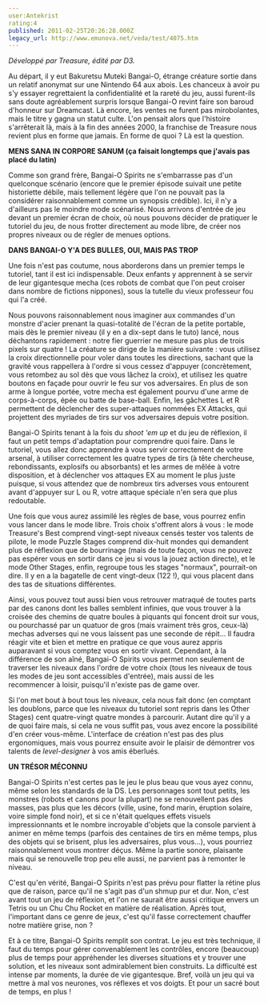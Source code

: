 ```yaml
---
user:Antekrist
rating:4
published: 2011-02-25T20:26:28.000Z
legacy_url: http://www.emunova.net/veda/test/4075.htm
---
```

_Développé par Treasure, édité par D3\._  

  

Au départ, il y eut Bakuretsu Muteki Bangai-O, étrange créature sortie dans un relatif anonymat sur une Nintendo 64 aux abois. Les chanceux à avoir pu s'y essayer regrettaient la confidentialité et la rareté du jeu, aussi furent-ils sans doute agréablement surpris lorsque Bangai-O revint faire son baroud d'honneur sur Dreamcast. Là encore, les ventes ne furent pas mirobolantes, mais le titre y gagna un statut culte. L'on pensait alors que l'histoire s'arrêterait là, mais à la fin des années 2000, la franchise de Treasure nous revient plus en forme que jamais. En forme de quoi ? Là est la question.  

  

**MENS SANA IN CORPORE SANUM (ça faisait longtemps que j'avais pas placé du latin)**  

Comme son grand frère, Bangai-O Spirits ne s'embarrasse pas d'un quelconque scénario (encore que le premier épisode suivait une petite historiette débile, mais tellement légère que l'on ne pouvait pas la considérer raisonnablement comme un synopsis crédible). Ici, il n'y a d'ailleurs pas le moindre mode scénarisé. Nous arrivons d'entrée de jeu devant un premier écran de choix, où nous pouvons décider de pratiquer le tutoriel du jeu, de nous frotter directement au mode libre, de créer nos propres niveaux ou de régler de menues options.  

  

**DANS BANGAI-O Y'A DES BULLES, OUI, MAIS PAS TROP**  

Une fois n'est pas coutume, nous aborderons dans un premier temps le tutoriel, tant il est ici indispensable. Deux enfants y apprennent à se servir de leur gigantesque mecha (ces robots de combat que l'on peut croiser dans nombre de fictions nippones), sous la tutelle du vieux professeur fou qui l'a créé.  

Nous pouvons raisonnablement nous imaginer aux commandes d'un monstre d'acier prenant la quasi-totalité de l'écran de la petite portable, mais dès le premier niveau (il y en a dix-sept dans le tuto) lancé, nous déchantons rapidement : notre fier guerrier ne mesure pas plus de trois pixels sur quatre ! La créature se dirige de la manière suivante : vous utilisez la croix directionnelle pour voler dans toutes les directions, sachant que la gravité vous rappellera à l'ordre si vous cessez d'appuyer (concrètement, vous retombez au sol dès que vous lâchez la croix), et utilisez les quatre boutons en façade pour ouvrir le feu sur vos adversaires. En plus de son arme à longue portée, votre mecha est également pourvu d'une arme de corps-à-corps, épée ou batte de base-ball. Enfin, les gâchettes L et R permettent de déclencher des super-attaques nommées EX Attacks, qui projettent des myriades de tirs sur vos adversaires depuis votre position.  

Bangai-O Spirits tenant à la fois du _shoot 'em up_ et du jeu de réflexion, il faut un petit temps d'adaptation pour comprendre quoi faire. Dans le tutoriel, vous allez donc apprendre à vous servir correctement de votre arsenal, à utiliser correctement les quatre types de tirs (à tête chercheuse, rebondissants, explosifs ou absorbants) et les armes de mêlée à votre disposition, et à déclencher vos attaques EX au moment le plus juste puisque, si vous attendez que de nombreux tirs adverses vous entourent avant d'appuyer sur L ou R, votre attaque spéciale n'en sera que plus redoutable.  

Une fois que vous aurez assimilé les règles de base, vous pourrez enfin vous lancer dans le mode libre. Trois choix s'offrent alors à vous : le mode Treasure's Best comprend vingt-sept niveaux censés tester vos talents de pilote, le mode Puzzle Stages comprend dix-huit mondes qui demandent plus de réflexion que de bourrinage (mais de toute façon, vous ne pouvez pas espérer vous en sortir dans ce jeu si vous la jouez action directe), et le mode Other Stages, enfin, regroupe tous les stages "normaux", pourrait-on dire. Il y en a la bagatelle de cent vingt-deux (122 !), qui vous placent dans des tas de situations différentes.  

Ainsi, vous pouvez tout aussi bien vous retrouver matraqué de toutes parts par des canons dont les balles semblent infinies, que vous trouver à la croisée des chemins de quatre boules à piquants qui foncent droit sur vous, ou pourchassé par un quatuor de gros (mais vraiment très gros, ceux-là) mechas adverses qui ne vous laissent pas une seconde de répit... Il faudra réagir vite et bien et mettre en pratique ce que vous aurez appris auparavant si vous comptez vous en sortir vivant. Cependant, à la différence de son aîné, Bangai-O Spirits vous permet non seulement de traverser les niveaux dans l'ordre de votre choix (tous les niveaux de tous les modes de jeu sont accessibles d'entrée), mais aussi de les recommencer à loisir, puisqu'il n'existe pas de game over.  

Si l'on met bout à bout tous les niveaux, cela nous fait donc (en comptant les doublons, parce que les niveaux du tutoriel sont repris dans les Other Stages) cent quatre-vingt quatre mondes à parcourir. Autant dire qu'il y a de quoi faire mais, si cela ne vous suffit pas, vous avez encore la possibilité d'en créer vous-même. L'interface de création n'est pas des plus ergonomiques, mais vous pourrez ensuite avoir le plaisir de démontrer vos talents de _level-designer_ à vos amis éberlués.  

  

**UN TRÉSOR MÉCONNU**  

Bangai-O Spirits n'est certes pas le jeu le plus beau que vous ayez connu, même selon les standards de la DS. Les personnages sont tout petits, les monstres (robots et canons pour la plupart) ne se renouvellent pas des masses, pas plus que les décors (ville, usine, fond marin, éruption solaire, voire simple fond noir), et si ce n'était quelques effets visuels impressionnants et le nombre incroyable d'objets que la console parvient à animer en même temps (parfois des centaines de tirs en même temps, plus des objets qui se brisent, plus les adversaires, plus vous...), vous pourriez raisonnablement vous montrer déçus. Même la partie sonore, plaisante mais qui se renouvelle trop peu elle aussi, ne parvient pas à remonter le niveau.  

C'est qu'en vérité, Bangai-O Spirits n'est pas prévu pour flatter la rétine plus que de raison, parce qu'il ne s'agit pas d'un shmup pur et dur. Non, c'est avant tout un jeu de réflexion, et l'on ne saurait être aussi critique envers un Tetris ou un Chu Chu Rocket en matière de réalisation. Après tout, l'important dans ce genre de jeux, c'est qu'il fasse correctement chauffer notre matière grise, non ?  

Et à ce titre, Bangai-O Spirits remplit son contrat. Le jeu est très technique, il faut du temps pour gérer convenablement les contrôles, encore (beaucoup) plus de temps pour appréhender les diverses situations et y trouver une solution, et les niveaux sont admirablement bien construits. La difficulté est intense par moments, la durée de vie gigantesque. Bref, voilà un jeu qui va mettre à mal vos neurones, vos réflexes et vos doigts. Et pour un sacré bout de temps, en plus !